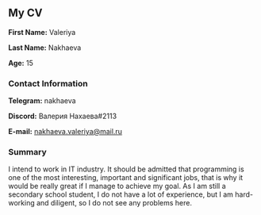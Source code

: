 ## My CV
__First Name:__ Valeriya

__Last Name:__ Nakhaeva

__Age:__ 15

### Contact Information
__Telegram:__ nakhaeva

__Discord:__ Валерия Нахаева#2113

__E-mail:__ nakhaeva.valeriya@mail.ru

### Summary
I intend to work in IT industry. It should be admitted that programming is one of the most interesting, important and significant jobs, that is why it would be really great if I manage to achieve my goal. As I am still a secondary school student, I do not have a lot of experience, but I am hard-working and diligent, so I do not see any problems here.

